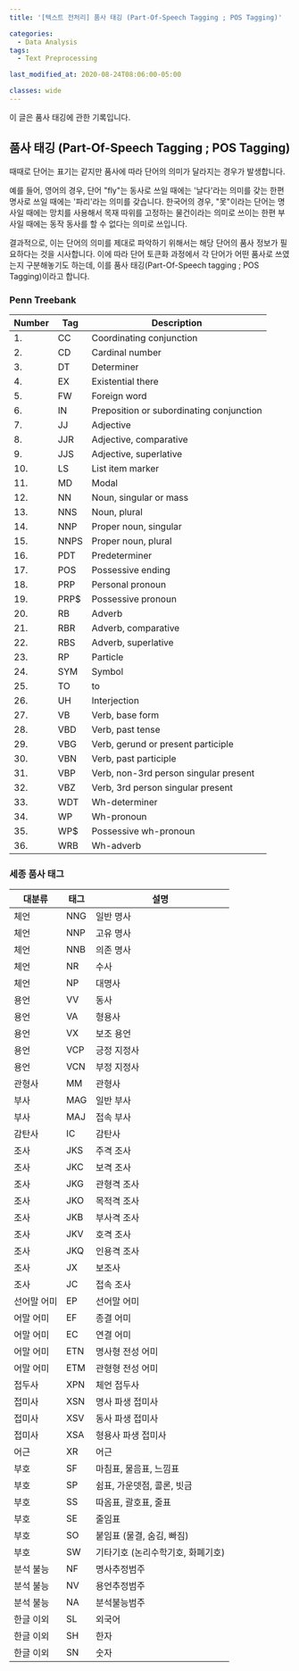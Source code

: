 ```yaml
---
title: '[텍스트 전처리] 품사 태깅 (Part-Of-Speech Tagging ; POS Tagging)'

categories:
  - Data Analysis
tags:
  - Text Preprocessing

last_modified_at: 2020-08-24T08:06:00-05:00

classes: wide
---
```


이 글은 품사 태깅에 관한 기록입니다.

## 품사 태깅 (Part-Of-Speech Tagging ; POS Tagging)

때때로 단어는 표기는 같지만 품사에 따라 단어의 의미가 달라지는 경우가 발생합니다.

예를 들어, 영어의 경우, 단어 "fly"는 동사로 쓰일 때에는 '날다'라는 의미를 갖는 한편 명사로 쓰일 때에는 '파리'라는 의미를 갖습니다. 한국어의 경우, "못"이라는 단어는 명사일 때에는 망치를 사용해서 목재 따위를 고정하는 물건이라는 의미로 쓰이는 한편 부사일 때에는 동작 동사를 할 수 없다는 의미로 쓰입니다.

결과적으로, 이는 단어의 의미를 제대로 파악하기 위해서는 해당 단어의 품사 정보가 필요하다는 것을 시사합니다. 이에 따라 단어 토큰화 과정에서 각 단어가 어떤 품사로 쓰였는지 구분해놓기도 하는데, 이를 품사 태깅(Part-Of-Speech tagging ; POS Tagging)이라고 합니다.

### Penn Treebank

|Number|Tag|Description|
|------|---|-----------|
|1.|CC |Coordinating conjunction|
|2.|CD |Cardinal number|
|3.|DT |Determiner|
|4.|EX |Existential there|
|5.|FW |Foreign word|
|6.|IN |Preposition or subordinating conjunction|
|7.|JJ |Adjective|
|8.|JJR|Adjective, comparative|
|9.|JJS|Adjective, superlative|
|10.|LS|List item marker|
|11.|MD|Modal|
|12.|NN|Noun, singular or mass|
|13.|NNS|Noun, plural|
|14.|NNP|Proper noun, singular|
|15.|NNPS|Proper noun, plural|
|16.|PDT|Predeterminer|
|17.|POS|Possessive ending|
|18.|PRP|Personal pronoun|
|19.|PRP$|Possessive pronoun|
|20.|RB |Adverb|
|21.|RBR|Adverb, comparative|
|22.|RBS|Adverb, superlative|
|23.|RP	|Particle|
|24.|SYM|Symbol|
|25.|TO	|to|
|26.|UH	|Interjection|
|27.|VB	|Verb, base form|
|28.|VBD|Verb, past tense|
|29.|VBG|Verb, gerund or present participle|
|30.|VBN|Verb, past participle|
|31.|VBP|Verb, non-3rd person singular present|
|32.|VBZ|Verb, 3rd person singular present|
|33.|WDT|Wh-determiner|
|34.|WP	|Wh-pronoun|
|35.|WP$|Possessive wh-pronoun|
|36.|WRB|Wh-adverb|

### 세종 품사 태그

|대분류|태그|설명|
|----|---|---|
|체언|NNG|일반 명사|
|체언|NNP|고유 명사|
|체언|NNB|의존 명사|
|체언|NR |수사|
|체언|NP |대명사|
|용언|VV |동사|
|용언|VA |형용사|
|용언|VX |보조 용언|
|용언|VCP|긍정 지정사|
|용언|VCN|부정 지정사|
|관형사|MM|관형사|
|부사|MAG|일반 부사|
|부사|MAJ|접속 부사|
|감탄사|IC|감탄사|
|조사|JKS|주격 조사|
|조사|JKC|보격 조사|
|조사|JKG|관형격 조사|
|조사|JKO|목적격 조사|
|조사|JKB|부사격 조사|
|조사|JKV|호격 조사|
|조사|JKQ|인용격 조사|
|조사|JX |보조사|
|조사|JC |접속 조사|
|선어말 어미|EP|선어말 어미|
|어말 어미|EF|종결 어미|
|어말 어미|EC|연결 어미|
|어말 어미|ETN|명사형 전성 어미|
|어말 어미|ETM|관형형 전성 어미|
|접두사|XPN|체언 접두사|
|접미사|XSN|명사 파생 접미사|
|접미사|XSV|동사 파생 접미사|
|접미사|XSA|형용사 파생 접미사|
|어근|XR|어근|
|부호|SF|마침표, 물음표, 느낌표|
|부호|SP|쉼표, 가운뎃점, 콜론, 빗금|
|부호|SS|따옴표, 괄호표, 줄표|
|부호|SE|줄임표|
|부호|SO|붙임표 (물결, 숨김, 빠짐)|
|부호|SW|기타기호 (논리수학기호, 화폐기호)|
|분석 불능|NF|명사추정범주|
|분석 불능|NV|용언추정범주|
|분석 불능|NA|분석불능범주|
|한글 이외|SL|외국어|
|한글 이외|SH|한자|
|한글 이외|SN|숫자|

